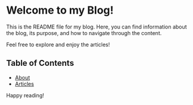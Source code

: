 # Welcome to my Blog!

This is the README file for my blog. Here, you can find information about the blog, its purpose, and how to navigate through the content.

Feel free to explore and enjoy the articles!

## Table of Contents

- [About](#about)
- [Articles](#articles)

Happy reading!